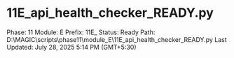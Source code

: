# 11E_api_health_checker_READY.py

Phase: 11
Module: E
Prefix: 11E_
Status: Ready
Path: D:\MAGIC\scripts\phase11\module_E\11E_api_health_checker_READY.py
Last Updated: July 28, 2025 5:14 PM (GMT+5:30)
